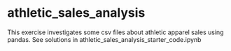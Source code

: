 # athletic_sales_analysis
This exercise investigates some csv files about athletic apparel sales using pandas. See solutions in athletic_sales_analysis_starter_code.ipynb
